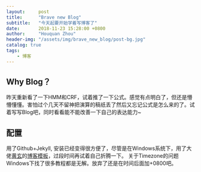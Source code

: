 ```yaml
---
layout:     post
title:      "Brave new Blog"
subtitle:   "今天起要开始学着写博客了"
date:       2018-11-23 15:28:00 +0800
author:     "Houquan Zhou"
header-img: "/assets/img/brave_new_blog/post-bg.jpg"
catalog: true
tags:
    - 博客
---
```


## Why Blog？
昨天重新看了一下HMM和CRF，试着推了一下公式。感觉有点明白了，但还是懵懵懂懂。害怕过个几天不留神把演算的稿纸丢了然后又忘记公式是怎么来的了。试着写写Blog吧，同时看看能不能改善一下自己的表达能力~

## 配置
用了Github+Jekyll, 安装已经变得很方便了，尽管是在Windows系统下，用了大佬[黄玄](https://huangxuan.me/about/)的[博客模板](https://github.com/Huxpro/huxpro.github.io)，过段时间再试着自己折腾一下。
关于Timezone的问题Windows下找了很多教程都是无解。放弃了还是在时间后面加+0800吧。